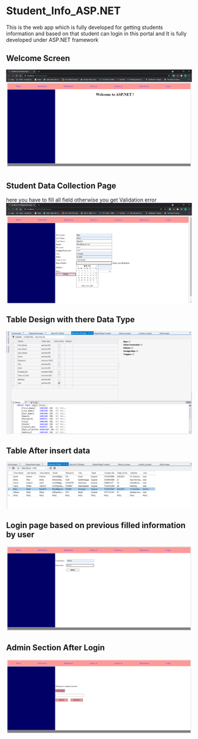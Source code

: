 # Student_Info_ASP.NET
This is the web app which is fully developed for getting students information and based on that student can login in this portal and It is fully developed under ASP.NET framework

## Welcome Screen
<img src="https://github.com/RiyaShah08/Student_Info_ASP.NET/blob/main/output/12-1.PNG">
<br>

## Student Data Collection Page
here you have to fill all field otherwise you get Validation error 
<br>
<img src="https://github.com/RiyaShah08/Student_Info_ASP.NET/blob/main/output/13-5.PNG">
<br>

## Table Design with there Data Type
<img src="https://github.com/RiyaShah08/Student_Info_ASP.NET/blob/main/output/13-8.PNG">
<br>

## Table After insert data
<img src="https://github.com/RiyaShah08/Student_Info_ASP.NET/blob/main/output/13-9.PNG">
<br>

## Login page based on previous filled information by user
<img src="https://github.com/RiyaShah08/Student_Info_ASP.NET/blob/main/output/14-1.PNG">
<br>

## Admin Section After Login
<img src="https://github.com/RiyaShah08/Student_Info_ASP.NET/blob/main/output/15-6%20(1).PNG">
<br>
